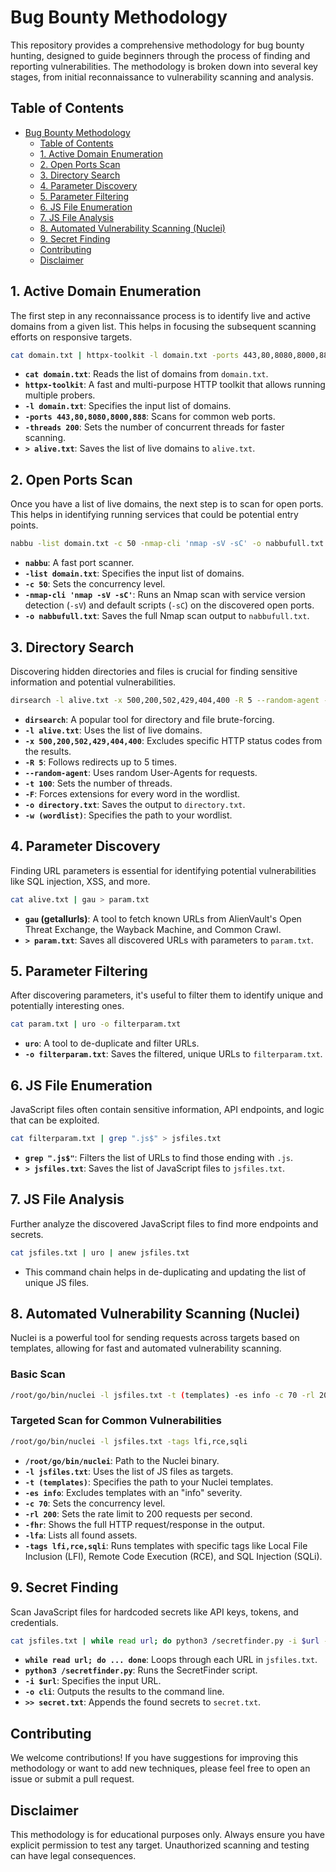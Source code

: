 # Bug Bounty Methodology

This repository provides a comprehensive methodology for bug bounty hunting, designed to guide beginners through the process of finding and reporting vulnerabilities. The methodology is broken down into several key stages, from initial reconnaissance to vulnerability scanning and analysis.

## Table of Contents

- [Bug Bounty Methodology](#bug-bounty-methodology)
  - [Table of Contents](#table-of-contents)
  - [1. Active Domain Enumeration](#1-active-domain-enumeration)
  - [2. Open Ports Scan](#2-open-ports-scan)
  - [3. Directory Search](#3-directory-search)
  - [4. Parameter Discovery](#4-parameter-discovery)
  - [5. Parameter Filtering](#5-parameter-filtering)
  - [6. JS File Enumeration](#6-js-file-enumeration)
  - [7. JS File Analysis](#7-js-file-analysis)
  - [8. Automated Vulnerability Scanning (Nuclei)](#8-automated-vulnerability-scanning-nuclei)
  - [9. Secret Finding](#9-secret-finding)
  - [Contributing](#contributing)
  - [Disclaimer](#disclaimer)

## 1. Active Domain Enumeration

The first step in any reconnaissance process is to identify live and active domains from a given list. This helps in focusing the subsequent scanning efforts on responsive targets.

```bash
cat domain.txt | httpx-toolkit -l domain.txt -ports 443,80,8080,8000,888 -threads 200 > alive.txt
```

-   **`cat domain.txt`**: Reads the list of domains from `domain.txt`.
-   **`httpx-toolkit`**: A fast and multi-purpose HTTP toolkit that allows running multiple probers.
-   **`-l domain.txt`**: Specifies the input list of domains.
-   **`-ports 443,80,8080,8000,888`**: Scans for common web ports.
-   **`-threads 200`**: Sets the number of concurrent threads for faster scanning.
-   **`> alive.txt`**: Saves the list of live domains to `alive.txt`.

## 2. Open Ports Scan

Once you have a list of live domains, the next step is to scan for open ports. This helps in identifying running services that could be potential entry points.

```bash
nabbu -list domain.txt -c 50 -nmap-cli 'nmap -sV -sC' -o nabbufull.txt
```

-   **`nabbu`**: A fast port scanner.
-   **`-list domain.txt`**: Specifies the input list of domains.
-   **`-c 50`**: Sets the concurrency level.
-   **`-nmap-cli 'nmap -sV -sC'`**: Runs an Nmap scan with service version detection (`-sV`) and default scripts (`-sC`) on the discovered open ports.
-   **`-o nabbufull.txt`**: Saves the full Nmap scan output to `nabbufull.txt`.

## 3. Directory Search

Discovering hidden directories and files is crucial for finding sensitive information and potential vulnerabilities.

```bash
dirsearch -l alive.txt -x 500,200,502,429,404,400 -R 5 --random-agent -t 100 -F -o directory.txt -w (wordlist)
```

-   **`dirsearch`**: A popular tool for directory and file brute-forcing.
-   **`-l alive.txt`**: Uses the list of live domains.
-   **`-x 500,200,502,429,404,400`**: Excludes specific HTTP status codes from the results.
-   **`-R 5`**: Follows redirects up to 5 times.
-   **`--random-agent`**: Uses random User-Agents for requests.
-   **`-t 100`**: Sets the number of threads.
-   **`-F`**: Forces extensions for every word in the wordlist.
-   **`-o directory.txt`**: Saves the output to `directory.txt`.
-   **`-w (wordlist)`**: Specifies the path to your wordlist.

## 4. Parameter Discovery

Finding URL parameters is essential for identifying potential vulnerabilities like SQL injection, XSS, and more.

```bash
cat alive.txt | gau > param.txt
```

-   **`gau` (getallurls)**: A tool to fetch known URLs from AlienVault's Open Threat Exchange, the Wayback Machine, and Common Crawl.
-   **`> param.txt`**: Saves all discovered URLs with parameters to `param.txt`.

## 5. Parameter Filtering

After discovering parameters, it's useful to filter them to identify unique and potentially interesting ones.

```bash
cat param.txt | uro -o filterparam.txt
```

-   **`uro`**: A tool to de-duplicate and filter URLs.
-   **`-o filterparam.txt`**: Saves the filtered, unique URLs to `filterparam.txt`.

## 6. JS File Enumeration

JavaScript files often contain sensitive information, API endpoints, and logic that can be exploited.

```bash
cat filterparam.txt | grep ".js$" > jsfiles.txt
```

-   **`grep ".js$"`**: Filters the list of URLs to find those ending with `.js`.
-   **`> jsfiles.txt`**: Saves the list of JavaScript files to `jsfiles.txt`.

## 7. JS File Analysis

Further analyze the discovered JavaScript files to find more endpoints and secrets.

```bash
cat jsfiles.txt | uro | anew jsfiles.txt
```

-   This command chain helps in de-duplicating and updating the list of unique JS files.

## 8. Automated Vulnerability Scanning (Nuclei)

Nuclei is a powerful tool for sending requests across targets based on templates, allowing for fast and automated vulnerability scanning.

### Basic Scan

```bash
/root/go/bin/nuclei -l jsfiles.txt -t (templates) -es info -c 70 -rl 200 -fhr -lfa
```

### Targeted Scan for Common Vulnerabilities

```bash
/root/go/bin/nuclei -l jsfiles.txt -tags lfi,rce,sqli
```

-   **`/root/go/bin/nuclei`**: Path to the Nuclei binary.
-   **`-l jsfiles.txt`**: Uses the list of JS files as targets.
-   **`-t (templates)`**: Specifies the path to your Nuclei templates.
-   **`-es info`**: Excludes templates with an "info" severity.
-   **`-c 70`**: Sets the concurrency level.
-   **`-rl 200`**: Sets the rate limit to 200 requests per second.
-   **`-fhr`**: Shows the full HTTP request/response in the output.
-   **`-lfa`**: Lists all found assets.
-   **`-tags lfi,rce,sqli`**: Runs templates with specific tags like Local File Inclusion (LFI), Remote Code Execution (RCE), and SQL Injection (SQLi).

## 9. Secret Finding

Scan JavaScript files for hardcoded secrets like API keys, tokens, and credentials.

```bash
cat jsfiles.txt | while read url; do python3 /secretfinder.py -i $url -o cli >> secret.txt; done
```

-   **`while read url; do ... done`**: Loops through each URL in `jsfiles.txt`.
-   **`python3 /secretfinder.py`**: Runs the SecretFinder script.
-   **`-i $url`**: Specifies the input URL.
-   **`-o cli`**: Outputs the results to the command line.
-   **`>> secret.txt`**: Appends the found secrets to `secret.txt`.

## Contributing

We welcome contributions! If you have suggestions for improving this methodology or want to add new techniques, please feel free to open an issue or submit a pull request.

## Disclaimer

This methodology is for educational purposes only. Always ensure you have explicit permission to test any target. Unauthorized scanning and testing can have legal consequences.
